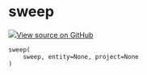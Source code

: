 # sweep



[![](https://www.tensorflow.org/images/GitHub-Mark-32px.png)View source on GitHub](https://www.github.com/wandb/client/tree/18a721ba0f880a64aea802ebd3e2862f394610f4/wandb/wandb_controller.py#L740-L762)






<pre><code>sweep(
    sweep, entity=None, project=None
)</code></pre>



